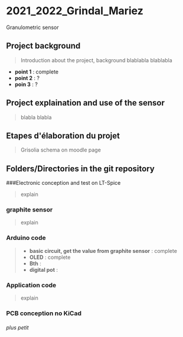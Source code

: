 # 2021_2022_Grindal_Mariez

Granulometric sensor

## Project background
> Introduction about the project, background blablabla
> blablabla
* **point 1** : complete
* **point 2** : ?
* **poin 3** : ?

## Project explaination and use of the sensor
> blabla
> blabla

## Etapes d'élaboration du projet
> Grisolia schema on moodle page

## Folders/Directories in the git repository
###Electronic conception and test on LT-Spice
> explain 
### graphite sensor
> explain
### Arduino code
> * **basic circuit, get the value from graphite sensor** : complete
> * **OLED** : complete
> * **Bth** : 
> * **digital pot** : 
### Application code
> explain
### PCB conception no KiCad

###### plus petit
